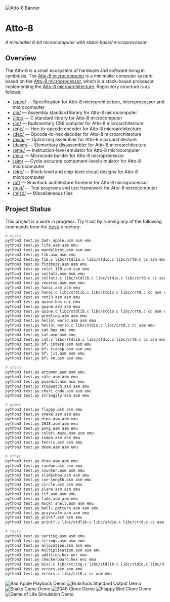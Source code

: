 ![Atto-8 Banner](misc/assets/banner.png)

# Atto-8

_A minimalist 8-bit microcomputer with stack-based microprocessor_

## Overview

The Atto-8 is a small ecosystem of hardware and software living in symbiosis. The [Atto-8 microcomputer](spec/microcomputer.md) is a minimalist computer system based on the [Atto-8 microprocessor](spec/microprocessor.md), which is a stack-based processor implementing the [Atto-8 microarchitecture](spec/microarchitecture.md). Repository structure is as follows:

- [/spec/](spec/) &mdash; Specification for Atto-8 microarchitecture, microprocessor and microcomputer
- [/lib/](lib/) &mdash; Assembly standard library for Atto-8 microcomputer
- [/libc/](libc/) &mdash; C standard library for Atto-8 microcomputer
- [/cc/](cc/) &mdash; Rudimentary C99 compiler for Atto-8 microarchitecture
- [/enc/](enc/) &mdash; Hex-to-opcode encoder for Atto-8 microarchitecture
- [/dec/](dec/) &mdash; Opcode-to-hex decoder for Atto-8 microarchitecture
- [/asm/](asm/) &mdash; Optimizing assembler for Atto-8 microarchitecture
- [/dasm/](dasm/) &mdash; Elementary disassembler for Atto-8 microarchitecture
- [/emu/](emu/) &mdash; Instruction-level emulator for Atto-8 microcomputer
- [/mic/](mic/) &mdash; Microcode builder for Atto-8 microprocessor
- [/sim/](sim/) &mdash; Cycle-accurate component-level simulator for Atto-8 microcomputer
- [/circ/](circ/) &mdash; Block-level and chip-level circuit designs for Atto-8 microcomputer
- [/bf/](bf/) &mdash; Brainfuck architecture frontend for Atto-8 microprocessor
- [/test/](test/) &mdash; Test programs and test framework for Atto-8 microcomputer
- [/misc/](misc/) &mdash; Miscellaneous files

## Project Status

This project is a work in progress. Try it out by running any of the following commands from the [/test/](test/) directory:

```bash
# musts
python3 test.py bad\ apple.asm asm emu
python3 test.py life.asm asm emu
python3 test.py mandelbrot.asm asm emu
python3 test.py fib.asm asm emu
python3 test.py fib.c libc/stdlib.c libc/stdio.c libc/crt0.c cc asm emu
python3 test.py fizzbuzz.asm asm emu
python3 test.py rule\ 110.asm asm emu
python3 test.py collatz.asm asm emu
python3 test.py collatz.c libc/stdlib.c libc/stdio.c libc/crt0.c cc asm emu
python3 test.py reverse.asm asm emu
python3 test.py hanoi.asm asm emu
python3 test.py hanoi.c libc/stdlib.c libc/stdio.c libc/crt0.c cc asm emu
python3 test.py rot13.asm asm emu
python3 test.py quine.hex enc emu
python3 test.py quine.asm asm emu
python3 test.py quine.c libc/stdlib.c libc/stdio.c libc/crt0.c cc asm emu
python3 test.py greeting.asm asm emu
python3 test.py hello\ world.asm asm emu
python3 test.py hello\ world.c libc/stdio.c libc/crt0.c cc asm emu
python3 test.py cat.hex enc emu
python3 test.py cat.asm asm emu
python3 test.py cat.c libc/stdlib.c libc/stdio.c libc/crt0.c cc asm emu
python3 test.py bf\ interp.asm asm emu
python3 test.py bf\ transp.asm asm emu
python3 test.py bf\ jit.asm asm emu
python3 test.py bf\ vm.asm asm emu

# utils
python3 test.py attomon.asm asm emu
python3 test.py calc.asm asm emu
python3 test.py pixedit.asm asm emu
python3 test.py stopwatch.asm asm emu
python3 test.py char\ code.asm asm emu
python3 test.py stringify.asm asm emu

# games
python3 test.py flappy.asm asm emu
python3 test.py snake.asm asm emu
python3 test.py dino.asm asm emu
python3 test.py 2048.asm asm emu
python3 test.py pong.asm asm emu
python3 test.py color\ maze.asm asm emu
python3 test.py simon.asm asm emu
python3 test.py tetris.asm asm emu
python3 test.py doom.asm asm emu

# other
python3 test.py draw.asm asm emu
python3 test.py random.asm asm emu
python3 test.py counter.asm asm emu
python3 test.py slideshow.asm asm emu
python3 test.py run-length.asm asm emu
python3 test.py circle.asm asm emu
python3 test.py plane.asm asm emu
python3 test.py ctf.asm asm emu
python3 test.py fade.asm asm emu
python3 test.py mock\ shell.asm asm emu
python3 test.py bell\ pattern.asm asm emu
python3 test.py grayscale.asm asm emu
python3 test.py printf.asm asm emu
python3 test.py printf.c libc/stdlib.c libc/stdio.c libc/crt0.c cc asm emu

# tests
python3 test.py sorting.asm asm emu
python3 test.py strings.asm asm emu
python3 test.py allocation.asm asm emu
python3 test.py multiplication.asm asm emu
python3 test.py addition.hex enc emu
python3 test.py checkerboard.hex enc emu
python3 test.py misc.c libc/string.c libc/stdlib.c libc/stdio.c libc/display.c libc/crt0.c cc asm emu
python3 test.py errors.asm asm emu
python3 test.py errors.c libc/crt0.c cc asm emu
```

![Bad Apple Playback Demo](misc/assets/bad%20apple.gif) ![Brainfuck Standard Output Demo](misc/assets/brainfuck.gif) ![Snake Game Demo](misc/assets/snake.gif) ![2048 Clone Demo](misc/assets/2048.gif) ![Flappy Bird Clone Demo](misc/assets/flappy.gif) ![Game of Life Simulation Demo](misc/assets/life.gif)
